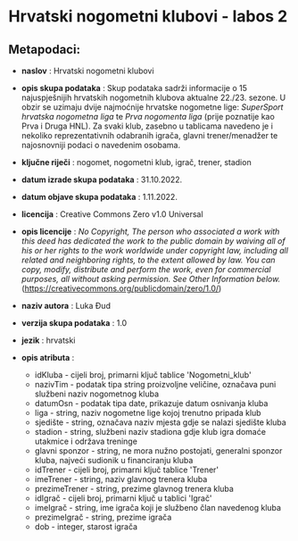 # **Hrvatski nogometni klubovi - labos 2** #
                                  
## Metapodaci: ##

* **naslov** : Hrvatski nogometni klubovi
* **opis skupa podataka** : Skup podataka sadrži informacije o 15 najuspješnijih hrvatskih nogometnih klubova aktualne 22./23. sezone. U obzir se uzimaju dvije najmoćnije hrvatske nogometne lige: _SuperSport hrvatska nogometna liga_ te _Prva nogomenta liga_ (prije poznatije kao Prva i Druga HNL). Za svaki klub, zasebno u tablicama navedeno je i nekoliko reprezentativnih odabranih igrača, glavni trener/menadžer te najosnovniji podaci o navedenim osobama.
* **ključne riječi** : nogomet, nogometni klub, igrač, trener, stadion
* **datum izrade skupa podataka** : 31.10.2022.
* **datum objave skupa podataka** : 1.11.2022.
* **licencija** : Creative Commons Zero v1.0 Universal
* **opis licencije** : _No Copyright, The person who associated a work with this deed has dedicated the work to the public domain by waiving all of his or her rights to the work worldwide under copyright law, including all related and neighboring rights, to the extent allowed by law. You can copy, modify, distribute and perform the work, even for commercial purposes, all without asking permission. See Other Information below._ (https://creativecommons.org/publicdomain/zero/1.0/)

* **naziv autora** : Luka Đud
* **verzija skupa podataka** : 1.0
* **jezik** : hrvatski
* **opis atributa** : 
    * idKluba - cijeli broj, primarni ključ tablice 'Nogometni_klub'
    * nazivTim - podatak tipa string proizvoljne veličine, označava puni službeni naziv nogometnog kluba
    * datumOsn - podatak tipa date, prikazuje datum osnivanja kluba
    * liga - string, naziv nogometne lige kojoj trenutno pripada klub
    * sjedište - string, označava naziv mjesta gdje se nalazi sjedište kluba
    * stadion - string, službeni naziv stadiona gdje klub igra domaće utakmice i održava treninge
    * glavni sponzor - string, ne mora nužno postojati, generalni sponzor kluba, najveći sudionik u financiranju kluba
    * idTrener - cijeli broj, primarni ključ tablice 'Trener'
    * imeTrener - string, naziv glavnog trenera kluba
    * prezimeTrener - string, prezime glavnog trenera kluba
    * idIgrač - cijeli broj, primarni ključ u tablici 'Igrač'
    * imeIgrač - string, ime igrača koji je službeno član navedenog kluba
    * prezimeIgrač - string, prezime igrača
    * dob - integer, starost igrača  
